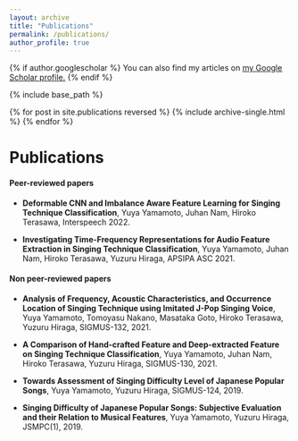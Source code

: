 ```yaml
---
layout: archive
title: "Publications"
permalink: /publications/
author_profile: true
---
```


{% if author.googlescholar %}
  You can also find my articles on <u><a href="{{author.googlescholar}}">my Google Scholar profile</a>.</u>
{% endif %}

{% include base_path %}

{% for post in site.publications reversed %}
  {% include archive-single.html %}
{% endfor %}

Publications
======
#### Peer-reviewed papers
  * **Deformable CNN and Imbalance Aware Feature Learning for Singing Technique Classification**,
  Yuya Yamamoto, Juhan Nam, Hiroko Terasawa, Interspeech 2022.
    
  * **Investigating Time-Frequency Representations for Audio Feature Extraction in Singing Technique Classification**,
  Yuya Yamamoto, Juhan Nam, Hiroko Terasawa, Yuzuru Hiraga, APSIPA ASC 2021.

#### Non peer-reviewed papers
  * **Analysis of Frequency, Acoustic Characteristics, and Occurrence Location of Singing Technique using Imitated J-Pop Singing Voice**,
  Yuya Yamamoto, Tomoyasu Nakano, Masataka Goto, Hiroko Terasawa, Yuzuru Hiraga, SIGMUS-132, 2021.
  
  * **A Comparison of Hand-crafted Feature and Deep-extracted Feature on Singing Technique Classification**,
  Yuya Yamamoto, Juhan Nam, Hiroko Terasawa, Yuzuru Hiraga, SIGMUS-130, 2021.
 
  * **Towards Assessment of Singing Difficulty Level of Japanese Popular Songs**,
  Yuya Yamamoto, Yuzuru Hiraga, SIGMUS-124, 2019.
  
  * **Singing Difficulty of Japanese Popular Songs: Subjective Evaluation and their Relation to Musical Features**,
  Yuya Yamamoto, Yuzuru Hiraga, JSMPC(1), 2019.